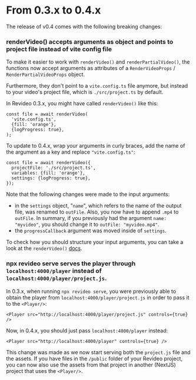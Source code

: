 # From 0.3.x to 0.4.x

The release of v0.4 comes with the following breaking changes:

### renderVideo() accepts arguments as object and points to project file instead of vite config file

To make it easier to work with `renderVideo()` and `renderPartialVideo()`, the
functions now accept arguments as attributes of a `RenderVideoProps` /
`RenderPartialVideoProps` object.

Furthermore, they don't point to a `vite.config.ts` file anymore, but instead to
your video's project file, which is `./src/project.ts` by default.

In Revideo 0.3.x, you might have called `renderVideo()` like this:

```tsx
const file = await renderVideo(
  'vite.config.ts',
  {fill: 'orange'},
  {logProgress: true},
);
```

To update to 0.4.x, wrap your arguments in curly braces, add the name of the
argument as a key and replace `"vite.config.ts"`:

```tsx
const file = await renderVideo({
  projectFile: './src/project.ts',
  variables: {fill: 'orange'},
  settings: {logProgress: true},
});
```

Note that the following changes were made to the input arguments:

- in the `settings` object, "`name`", which refers to the name of the output
  file, was renamed to `outFile`. Also, you now have to append `.mp4` to
  `outFile`. In summary, if you previously had the argument `name: "myvideo"`,
  you should change it to `outFile: "myvideo.mp4"`.
- the `progressCallback` argument was moved inside of `settings`.

To check how you should structure your input arguments, you can take a look at
the `renderVideo()` [docs](/api/renderer/renderVideo).

### npx revideo serve serves the player through `localhost:4000/player` instead of `localhost:4000/player/project.js`.

In 0.3.x, when running `npx revideo serve`, you were previously able to obtain
the player from `localhost:4000/player/project.js` in order to pass it to the
`<Player/>`:

```tsx
<Player src="http://localhost:4000/player/project.js" controls={true} />
```

Now, in 0.4.x, you should just pass `localhost:4000/player` instead:

```tsx
<Player src="http://localhost:4000/player" controls={true} />
```

This change was made as we now start serving both the `project.js` file and the
assets. If you have files in the `/public` folder of your Revideo project, you
can now also use the assets from that project in another (NextJS) project that
uses the `<Player/>`.
